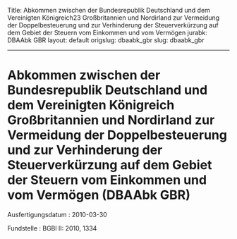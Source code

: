 Title: Abkommen zwischen der Bundesrepublik Deutschland und dem Vereinigten Königreich23
  Großbritannien und Nordirland zur Vermeidung der Doppelbesteuerung und zur Verhinderung
  der Steuerverkürzung auf dem Gebiet der Steuern vom Einkommen und vom Vermögen
jurabk: DBAAbk GBR
layout: default
origslug: dbaabk_gbr
slug: dbaabk_gbr

---

# Abkommen zwischen der Bundesrepublik Deutschland und dem Vereinigten Königreich Großbritannien und Nordirland zur Vermeidung der Doppelbesteuerung und zur Verhinderung der Steuerverkürzung auf dem Gebiet der Steuern vom Einkommen und vom Vermögen (DBAAbk GBR)

Ausfertigungsdatum
:   2010-03-30

Fundstelle
:   BGBl II: 2010, 1334

